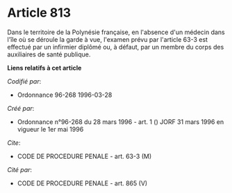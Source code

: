 # Article 813

Dans le territoire de la Polynésie française, en l'absence d'un médecin dans l'île où se déroule la garde à vue, l'examen
prévu par l'article 63-3 est effectué par un infirmier diplômé ou, à défaut, par un membre du corps des auxiliaires de santé
publique.

**Liens relatifs à cet article**

_Codifié par_:

  - Ordonnance 96-268 1996-03-28

_Créé par_:

  - Ordonnance n°96-268 du 28 mars 1996 - art. 1 () JORF 31 mars 1996 en vigueur le 1er mai 1996

_Cite_:

  - CODE DE PROCEDURE PENALE - art. 63-3 (M)

_Cité par_:

  - CODE DE PROCEDURE PENALE - art. 865 (V)
